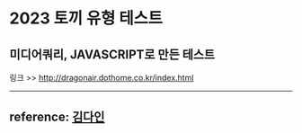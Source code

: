 
# 2023 토끼 유형 테스트
## 미디어쿼리, JAVASCRIPT로 만든 테스트
링크 >>  http://dragonair.dothome.co.kr/index.html

---
reference: [김다인](https://dev-dain.tistory.com)  
---
 
